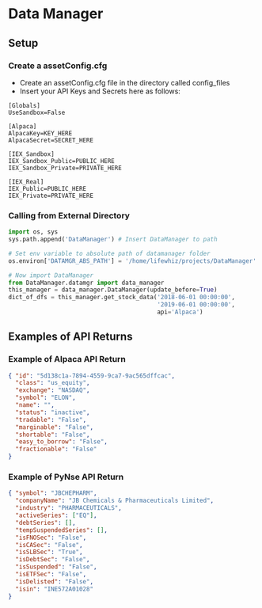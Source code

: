 # Data Manager
## Setup
### Create a assetConfig.cfg
- Create an assetConfig.cfg file in the directory called config_files
- Insert your API Keys and Secrets here as follows:
~~~
[Globals]
UseSandbox=False

[Alpaca]
AlpacaKey=KEY_HERE
AlpacaSecret=SECRET_HERE

[IEX_Sandbox]
IEX_Sandbox_Public=PUBLIC_HERE
IEX_Sandbox_Private=PRIVATE_HERE

[IEX_Real]
IEX_Public=PUBLIC_HERE
IEX_Private=PRIVATE_HERE
~~~

### Calling from External Directory
```python
import os, sys
sys.path.append('DataManager') # Insert DataManager to path

# Set env variable to absolute path of datamanager folder
os.environ['DATAMGR_ABS_PATH'] = '/home/lifewhiz/projects/DataManager'

# Now import DataManager
from DataManager.datamgr import data_manager
this_manager = data_manager.DataManager(update_before=True)
dict_of_dfs = this_manager.get_stock_data('2018-06-01 00:00:00', 
                                          '2019-06-01 00:00:00',
                                          api='Alpaca')
```


## Examples of API Returns

### Example of Alpaca API Return 

```json
{ "id": "5d138c1a-7894-4559-9ca7-9ac565dffcac", 
  "class": "us_equity",
  "exchange": "NASDAQ", 
  "symbol": "ELON", 
  "name": "", 
  "status": "inactive", 
  "tradable": "False", 
  "marginable": "False", 
  "shortable": "False", 
  "easy_to_borrow": "False", 
  "fractionable": "False"
}
```

### Example of PyNse API Return

```json
{ "symbol": "JBCHEPHARM", 
  "companyName": "JB Chemicals & Pharmaceuticals Limited",
  "industry": "PHARMACEUTICALS",
  "activeSeries": ["EQ"],
  "debtSeries": [],
  "tempSuspendedSeries": [],
  "isFNOSec": "False",
  "isCASec": "False",
  "isSLBSec": "True",
  "isDebtSec": "False",
  "isSuspended": "False",
  "isETFSec": "False",
  "isDelisted": "False",
  "isin": "INE572A01028"
}
```

